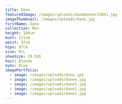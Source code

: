 ```yaml
---
title: Dane
featuredImage: /images/uploads/danebanner23841.jpg
imageThumbnail: /images/uploads/dane.jpg
firstName: Dane
collection: Men
height: 184cm
bust: 111cm
waist: 97cm
hips: 97cm
size: M/L
shoeSize: 10.5US
hair: Blonde
eyes: Blue
imagePortfolio:
  - image: /images/uploads/dane.jpg
  - image: /images/uploads/dane4.jpg
  - image: /images/uploads/dane3.jpg
  - image: /images/uploads/dane2.jpg
  - image: /images/uploads/dane1.jpg
---
```


